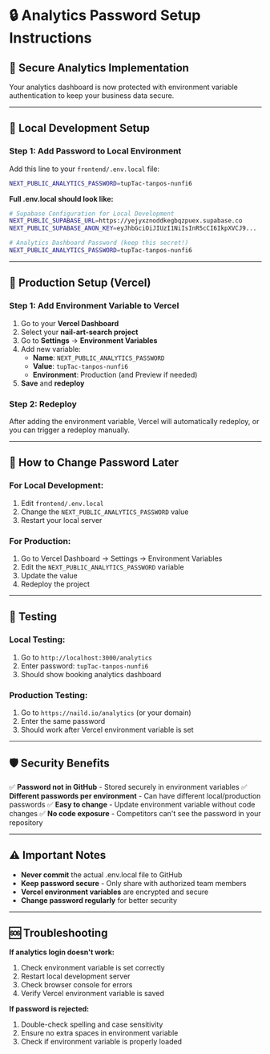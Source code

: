 # 🔒 Analytics Password Setup Instructions

## 🎯 **Secure Analytics Implementation**

Your analytics dashboard is now protected with environment variable authentication to keep your business data secure.

---

## 🔧 **Local Development Setup**

### **Step 1: Add Password to Local Environment**

Add this line to your `frontend/.env.local` file:

```bash
NEXT_PUBLIC_ANALYTICS_PASSWORD=tupTac-tanpos-nunfi6
```

**Full .env.local should look like:**
```bash
# Supabase Configuration for Local Development
NEXT_PUBLIC_SUPABASE_URL=https://yejyxznoddkegbqzpuex.supabase.co
NEXT_PUBLIC_SUPABASE_ANON_KEY=eyJhbGciOiJIUzI1NiIsInR5cCI6IkpXVCJ9...

# Analytics Dashboard Password (keep this secret!)
NEXT_PUBLIC_ANALYTICS_PASSWORD=tupTac-tanpos-nunfi6
```

---

## 🚀 **Production Setup (Vercel)**

### **Step 1: Add Environment Variable to Vercel**

1. Go to your **Vercel Dashboard**
2. Select your **nail-art-search project**
3. Go to **Settings** → **Environment Variables**
4. Add new variable:
   - **Name**: `NEXT_PUBLIC_ANALYTICS_PASSWORD`
   - **Value**: `tupTac-tanpos-nunfi6`
   - **Environment**: Production (and Preview if needed)
5. **Save** and **redeploy**

### **Step 2: Redeploy**
After adding the environment variable, Vercel will automatically redeploy, or you can trigger a redeploy manually.

---

## 🔑 **How to Change Password Later**

### **For Local Development:**
1. Edit `frontend/.env.local`
2. Change the `NEXT_PUBLIC_ANALYTICS_PASSWORD` value
3. Restart your local server

### **For Production:**
1. Go to Vercel Dashboard → Settings → Environment Variables
2. Edit the `NEXT_PUBLIC_ANALYTICS_PASSWORD` variable
3. Update the value
4. Redeploy the project

---

## 🧪 **Testing**

### **Local Testing:**
1. Go to `http://localhost:3000/analytics`
2. Enter password: `tupTac-tanpos-nunfi6`
3. Should show booking analytics dashboard

### **Production Testing:**
1. Go to `https://naild.io/analytics` (or your domain)
2. Enter the same password
3. Should work after Vercel environment variable is set

---

## 🛡️ **Security Benefits**

✅ **Password not in GitHub** - Stored securely in environment variables
✅ **Different passwords per environment** - Can have different local/production passwords
✅ **Easy to change** - Update environment variable without code changes
✅ **No code exposure** - Competitors can't see the password in your repository

---

## ⚠️ **Important Notes**

- **Never commit** the actual .env.local file to GitHub
- **Keep password secure** - Only share with authorized team members
- **Vercel environment variables** are encrypted and secure
- **Change password regularly** for better security

---

## 🆘 **Troubleshooting**

**If analytics login doesn't work:**
1. Check environment variable is set correctly
2. Restart local development server
3. Check browser console for errors
4. Verify Vercel environment variable is saved

**If password is rejected:**
1. Double-check spelling and case sensitivity
2. Ensure no extra spaces in environment variable
3. Check if environment variable is properly loaded
